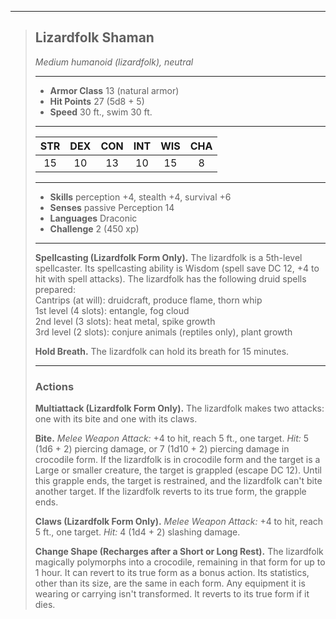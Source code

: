 ***
> ## Lizardfolk Shaman
> *Medium humanoid (lizardfolk), neutral*
> 
> ***
> 
> - **Armor Class** 13 (natural armor)
> - **Hit Points** 27 (5d8 + 5)
> - **Speed** 30 ft., swim 30 ft.
> 
> ***
> 
> |STR|DEX|CON|INT|WIS|CHA|
> |:---:|:---:|:---:|:---:|:---:|:---:|
> |15|10|13|10|15|8|
> 
> ***
> 
> - **Skills** perception +4, stealth +4, survival +6
> - **Senses** passive Perception 14
> - **Languages** Draconic
> - **Challenge** 2 (450 xp)
> 
> ***
> 
> **Spellcasting (Lizardfolk Form Only).** The lizardfolk is a 5th-level spellcaster. Its spellcasting ability is Wisdom (spell save DC 12, +4 to hit with spell attacks). The lizardfolk has the following druid spells prepared:  
> Cantrips (at will): druidcraft, produce flame, thorn whip  
> 1st level (4 slots): entangle, fog cloud  
> 2nd level (3 slots): heat metal, spike growth  
> 3rd level (2 slots): conjure animals (reptiles only), plant growth
> 
> **Hold Breath.** The lizardfolk can hold its breath for 15 minutes.
> 
> ***
> 
> ### Actions
> **Multiattack (Lizardfolk Form Only).** The lizardfolk makes two attacks: one with its bite and one with its claws.
> 
> **Bite.** *Melee Weapon Attack:* +4 to hit, reach 5 ft., one target. *Hit:* 5 (1d6 + 2) piercing damage, or 7 (1d10 + 2) piercing damage in crocodile form. If the lizardfolk is in crocodile form and the target is a Large or smaller creature, the target is grappled (escape DC 12). Until this grapple ends, the target is restrained, and the lizardfolk can't bite another target. If the lizardfolk reverts to its true form, the grapple ends.
> 
> **Claws (Lizardfolk Form Only).** *Melee Weapon Attack:* +4 to hit, reach 5 ft., one target. *Hit:* 4 (1d4 + 2) slashing damage.
> 
> **Change Shape (Recharges after a Short or Long Rest).** The lizardfolk magically polymorphs into a crocodile, remaining in that form for up to 1 hour. It can revert to its true form as a bonus action. Its statistics, other than its size, are the same in each form. Any equipment it is wearing or carrying isn't transformed. It reverts to its true form if it dies.